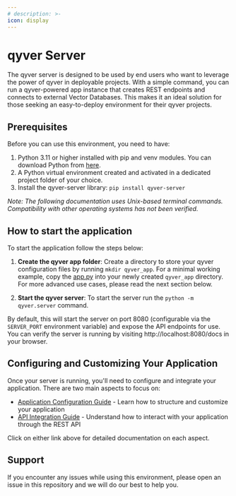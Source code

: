 ```yaml
---
# description: >-
icon: display
---
```


# qyver Server

The qyver server is designed to be used by end users who want to leverage the power of qyver in deployable projects. With a simple command, you can run a qyver-powered app instance that creates REST endpoints and connects to external Vector Databases. This makes it an ideal solution for those seeking an easy-to-deploy environment for their qyver projects.

## Prerequisites

Before you can use this environment, you need to have:

1. Python 3.11 or higher installed with pip and venv modules. You can download Python from [here](https://www.python.org/downloads/).
2. A Python virtual environment created and activated in a dedicated project folder of your choice.
3. Install the qyver-server library: `pip install qyver-server`

*Note: The following documentation uses Unix-based terminal commands. Compatibility with other operating systems has not been verified.*

## How to start the application

To start the application follow the steps below:

1. **Create the qyver app folder**: Create a directory to store your qyver configuration files by running `mkdir qyver_app`. For a minimal working example, copy the [app.py](https://github.com/qyver/qyver/blob/main/docs/run-in-production/example/app.py) into your newly created `qyver_app` directory. For more advanced use cases, please read the next section below.

2. **Start the qyver server**: To start the server run the `python -m qyver.server` command.

By default, this will start the server on port 8080 (configurable via the `SERVER_PORT` environment variable) and expose the API endpoints for use. You can verify the server is running by visiting http://localhost:8080/docs in your browser.

## Configuring and Customizing Your Application

Once your server is running, you'll need to configure and integrate your application. There are two main aspects to focus on:
- [Application Configuration Guide](configuring-your-app.md) - Learn how to structure and customize your application
- [API Integration Guide](interacting-with-app-via-api.md) - Understand how to interact with your application through the REST API

Click on either link above for detailed documentation on each aspect.

## Support

If you encounter any issues while using this environment, please open an issue in this repository and we will do our best to help you.
